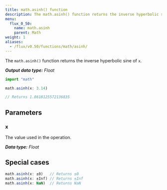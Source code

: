 ```yaml
---
title: math.asinh() function
description: The math.asinh() function returns the inverse hyperbolic sine of `x`.
menu:
  flux_0_50:
    name: math.asinh
    parent: Math
weight: 1
aliases:
  - /flux/v0.50/functions/math/asinh/
---
```


The `math.asinh()` function returns the inverse hyperbolic sine of `x`.

_**Output data type:** Float_

```js
import "math"

math.asinh(x: 3.14)

// Returns 1.8618125572136835
```

## Parameters

### x
The value used in the operation.

_**Data type:** Float_

## Special cases
```js
math.asinh(x: ±0)   // Returns ±0
math.asinh(x: ±Inf) // Returns ±Inf
math.asinh(x: NaN)  // Returns NaN
```
